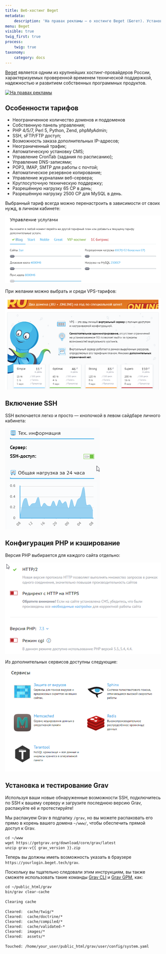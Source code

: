 ```yaml
---
title: Веб-хостинг Beget
metadata:
    description: 'На правах рекламы — о хостинге Beget (Бегет). Установка и тестирование Grav CMS.'
menu: Beget
visible: true
twig_first: true
process:
    twig: true
taxonomy:
    category: docs
---
```


[Beget](https://beget.com/p1361) является одним из крупнейших хостинг-провайдеров России, характеризуемых проверенной временем технической поддержкой, надежностью и развитием собственных программных продуктов.

[![На правах рекламы](https://cp.beget.com/promo_data/static/static468x60_1.png)](https://beget.com/?id=1361)

## Особенности тарифов

* Неограниченное количество доменов и поддоменов
* Собственную панель управления;
* PHP 4/5/7, Perl 5, Python, Zend, phpMyAdmin;
* SSH, sFTP/FTP доступ;
* Возможность заказа дополнительных IP-адресов;
* Неограниченный трафик;
* Автоматическую установку CMS;
* Управление CronTab (задания по расписанию);
* Управление DNS-записями;
* POP3, IMAP, SMTP для работы с почтой;
* Автоматическое резервное копирование;
* Управление журналами веб-сервера;
* Круглосуточную техническую поддержку;
* Разрешённую нагрузку 65 CP в день;
* Разрешённую нагрузку 2500 CP для MySQL в день.

Выбранный тариф всегда можно перенастроить в зависимости от своих нужд, в личном кабинете:

![](service_manage.png)

При желании можно выбрать и среди VPS-тарифов:

![](vps.png)

## Включение SSH

SSH включается легко и просто — кнопочкой в левом сайдбаре личного кабинета:

![](ssh_enable.png)

## Конфигурация PHP и кэширование

Версия PHP выбирается для каждого сайта отдельно:

![](select_php_version.png)

Из дополнительных сервисов доступны следующие:

![](available_services.png)

## Установка и тестирование Grav

Используя ваши новые обнаруженные возможности SSH, подключитесь по SSH к вашему серверу и загрузите последнюю версию Grav, распакуйте её и протестируйте!

Мы распакуем Grav в подпапку `/grav`, но вы можете распаковать его прямо в корень вашего домена `~/www/`, чтобы обеспечить прямой доступ к Grav.

```
cd ~/www
wget https://getgrav.org/download/core/grav/latest
unzip grav-v{{ grav_version }}.zip
```

Теперь вы должны иметь возможность указать в браузере `https://yourlogin.beget.tech/grav`.

Поскольку вы тщательно следовали этим инструкциям, вы также сможете использовать такие команды [Grav CLI](/cli-console/grav-cli) и [Grav GPM](/cli-console/grav-gpm), как:

```
cd ~/public_html/grav
bin/grav clear-cache

Clearing cache

Cleared:  cache/twig/*
Cleared:  cache/doctrine/*
Cleared:  cache/compiled/*
Cleared:  cache/validated-*
Cleared:  images/*
Cleared:  assets/*

Touched: /home/your_user/public_html/grav/user/config/system.yaml
```
